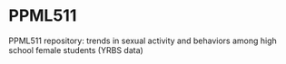 # PPML511
PPML511 repository: trends in sexual activity and behaviors among high school female students (YRBS data)
